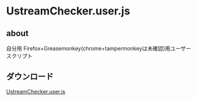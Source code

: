# UstreamChecker.user.js
## about
自分用  Firefox+Greasemonkey(chrome+tampermonkeyは未確認)用ユーザースクリプト<br>
## ダウンロード
[UstreamChecker.user.js](https://github.com/wonka777/UstreamChecker.user.js/raw/master/UstreamChecker.user.js "UstreamChecker.user.js")
